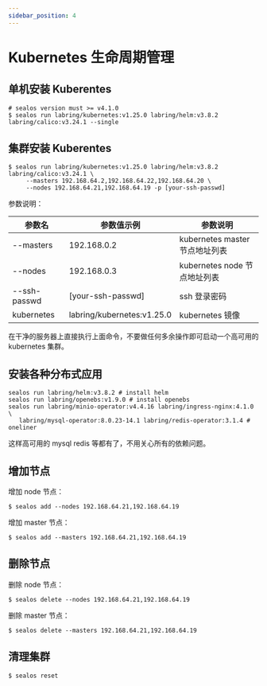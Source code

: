 ```yaml
---
sidebar_position: 4
---
```


# Kubernetes 生命周期管理

## 单机安装 Kuberentes

```shell
# sealos version must >= v4.1.0
$ sealos run labring/kubernetes:v1.25.0 labring/helm:v3.8.2 labring/calico:v3.24.1 --single
```

## 集群安装 Kuberentes

```shell
$ sealos run labring/kubernetes:v1.25.0 labring/helm:v3.8.2 labring/calico:v3.24.1 \
     --masters 192.168.64.2,192.168.64.22,192.168.64.20 \
     --nodes 192.168.64.21,192.168.64.19 -p [your-ssh-passwd]
```

参数说明：

| 参数名 | 参数值示例 | 参数说明 |
| --- | --- | --- |
| --masters |  192.168.0.2 | kubernetes master 节点地址列表 |
| --nodes | 192.168.0.3 | kubernetes node 节点地址列表 |
| --ssh-passwd | [your-ssh-passwd] | ssh 登录密码 |
|kubernetes | labring/kubernetes:v1.25.0 | kubernetes 镜像 |

在干净的服务器上直接执行上面命令，不要做任何多余操作即可启动一个高可用的 kubernetes 集群。

## 安装各种分布式应用

```shell
sealos run labring/helm:v3.8.2 # install helm
sealos run labring/openebs:v1.9.0 # install openebs
sealos run labring/minio-operator:v4.4.16 labring/ingress-nginx:4.1.0 \
   labring/mysql-operator:8.0.23-14.1 labring/redis-operator:3.1.4 # oneliner
```

这样高可用的 mysql redis 等都有了，不用关心所有的依赖问题。

## 增加节点

增加 node 节点：
```shell
$ sealos add --nodes 192.168.64.21,192.168.64.19 
```

增加 master 节点：
```shell
$ sealos add --masters 192.168.64.21,192.168.64.19 
```

## 删除节点

删除 node 节点：
```shell
$ sealos delete --nodes 192.168.64.21,192.168.64.19 
```

删除 master 节点：
```shell
$ sealos delete --masters 192.168.64.21,192.168.64.19  
```

## 清理集群

```shell
$ sealos reset
```
